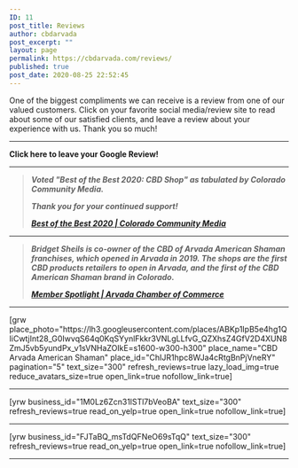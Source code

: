 ```yaml
---
ID: 11
post_title: Reviews
author: cbdarvada
post_excerpt: ""
layout: page
permalink: https://cbdarvada.com/reviews/
published: true
post_date: 2020-08-25 22:52:45
---
```

<!-- wp:paragraph -->
<p>One of the biggest compliments we can receive is a review from one of our valued customers. Click on your favorite social media/review site to read about some of our satisfied clients, and leave a review about your experience with us. Thank you so much!</p>
<!-- /wp:paragraph -->

<!-- wp:separator -->
<hr class="wp-block-separator"/>
<!-- /wp:separator -->

<!-- wp:paragraph -->
<p><strong>Click here to leave your Google Review!</strong></p>
<!-- /wp:paragraph -->

<!-- wp:separator -->
<hr class="wp-block-separator"/>
<!-- /wp:separator -->

<!-- wp:quote -->
<blockquote class="wp-block-quote"><p><em><strong>Voted "Best of the Best 2020: CBD Shop" as tabulated by Colorado Community Media.</strong></em></p><p><em><strong>Thank you for your continued support!</strong></em></p><cite><a href="https://coloradocommunitymedia.com/stories/best-of-the-best-2020,313269"><strong>Best of the Best 2020 | Colorado Community Media</strong></a></cite></blockquote>
<!-- /wp:quote -->

<!-- wp:separator -->
<hr class="wp-block-separator"/>
<!-- /wp:separator -->

<!-- wp:quote -->
<blockquote class="wp-block-quote"><p><strong><em>Bridget Sheils is co-owner of the&nbsp;CBD of Arvada American Shaman franchises, which opened in Arvada in 2019. The shops are the first CBD products retailers to open in Arvada, and the first of the CBD American Shaman brand in Colorado.</em></strong></p><cite><a href="https://www.arvadachamber.org/member-spotlight-arvada-american-shaman/"><strong>Member Spotlight | Arvada Chamber of Commerce</strong></a></cite></blockquote>
<!-- /wp:quote -->

<!-- wp:separator {"className":"is-style-default"} -->
<hr class="wp-block-separator is-style-default"/>
<!-- /wp:separator -->

<!-- wp:paragraph -->
<p>[grw place_photo="https://lh3.googleusercontent.com/places/ABKp1IpB5e4hg1QIiCwtjInt28_G0IwvqS64q0KqSYynlFkkr3VNLgLLfvG_QZXhsZ4GfV2D4XUN8ZmJ5vb5yundPx_v1sVNHaZOIkE=s1600-w300-h300" place_name="CBD Arvada American Shaman" place_id="ChIJR1hpc8WJa4cRtgBnPjVneRY" pagination="5" text_size="300" refresh_reviews=true lazy_load_img=true reduce_avatars_size=true open_link=true nofollow_link=true]</p>
<!-- /wp:paragraph -->

<!-- wp:separator {"className":"is-style-default"} -->
<hr class="wp-block-separator is-style-default"/>
<!-- /wp:separator -->

<!-- wp:shortcode -->
[yrw business_id="1M0Lz6Zcn31lSTl7bVeoBA" text_size="300" refresh_reviews=true read_on_yelp=true open_link=true nofollow_link=true]
<!-- /wp:shortcode -->

<!-- wp:separator -->
<hr class="wp-block-separator"/>
<!-- /wp:separator -->

<!-- wp:shortcode -->
[yrw business_id="FJTaBQ_msTdQFNeO69sTqQ" text_size="300" refresh_reviews=true read_on_yelp=true open_link=true nofollow_link=true]
<!-- /wp:shortcode -->

<!-- wp:separator -->
<hr class="wp-block-separator"/>
<!-- /wp:separator -->